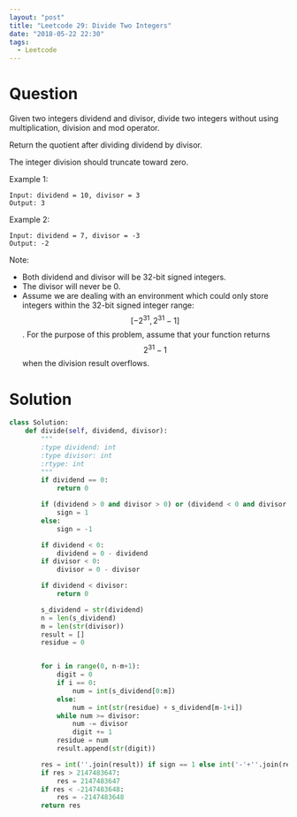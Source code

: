 ```yaml
---
layout: "post"
title: "Leetcode 29: Divide Two Integers"
date: "2018-05-22 22:30"
tags:
  - Leetcode
---
```


# Question
Given two integers dividend and divisor, divide two integers without using multiplication, division and mod operator.

Return the quotient after dividing dividend by divisor.

The integer division should truncate toward zero.

Example 1:
```
Input: dividend = 10, divisor = 3
Output: 3
```

Example 2:
```
Input: dividend = 7, divisor = -3
Output: -2
```

Note:

* Both dividend and divisor will be 32-bit signed integers.
* The divisor will never be 0.
* Assume we are dealing with an environment which could only store integers within the 32-bit signed integer range: $$[−2^{31},  2^{31} − 1]$$. For the purpose of this problem, assume that your function returns $$2^{31} − 1$$ when the division result overflows.

# Solution
```python
class Solution:
    def divide(self, dividend, divisor):
        """
        :type dividend: int
        :type divisor: int
        :rtype: int
        """
        if dividend == 0:
            return 0

        if (dividend > 0 and divisor > 0) or (dividend < 0 and divisor < 0):
            sign = 1
        else:
            sign = -1

        if dividend < 0:
            dividend = 0 - dividend
        if divisor < 0:
            divisor = 0 - divisor

        if dividend < divisor:
            return 0

        s_dividend = str(dividend)
        n = len(s_dividend)
        m = len(str(divisor))
        result = []
        residue = 0


        for i in range(0, n-m+1):
            digit = 0
            if i == 0:
                num = int(s_dividend[0:m])
            else:
                num = int(str(residue) + s_dividend[m-1+i])
            while num >= divisor:
                num -= divisor
                digit += 1
            residue = num
            result.append(str(digit))

        res = int(''.join(result)) if sign == 1 else int('-'+''.join(result))
        if res > 2147483647:
            res = 2147483647
        if res < -2147483648:
            res = -2147483648
        return res
```
